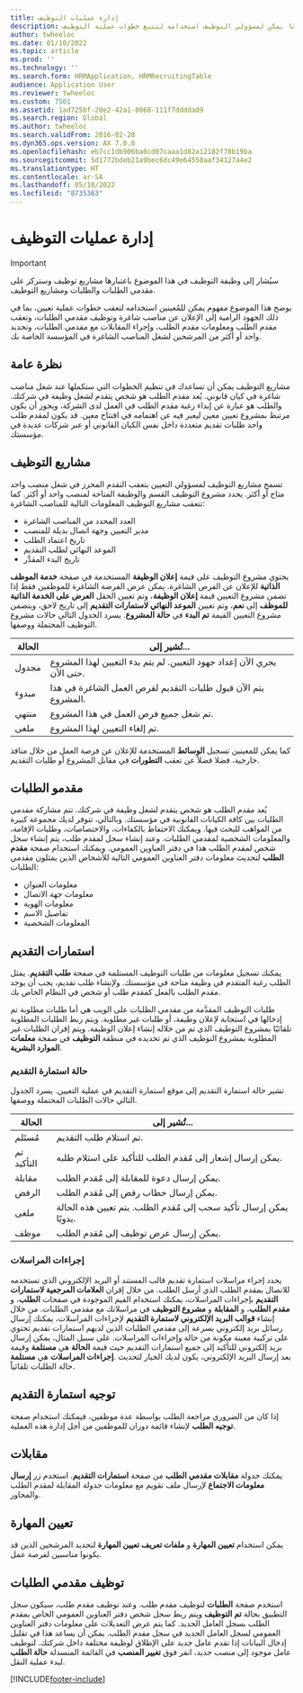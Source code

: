 ```yaml
---
title: إدارة عمليات التوظيف
description: يصف هذا الموضوع مفهومًا يمكن لمسؤولي التوظيف استخدامه لتتبع خطوات عملية التوظيف.
author: twheeloc
ms.date: 01/10/2022
ms.topic: article
ms.prod: ''
ms.technology: ''
ms.search.form: HRMApplication, HRMRecruitingTable
audience: Application User
ms.reviewer: twheeloc
ms.custom: 7501
ms.assetid: 1ad725bf-20e2-42a1-8068-111f7ddddad9
ms.search.region: Global
ms.author: twheeloc
ms.search.validFrom: 2016-02-28
ms.dyn365.ops.version: AX 7.0.0
ms.openlocfilehash: eb7cc1db906ba0cd07caaa1d82a12182f78b19ba
ms.sourcegitcommit: 5d1772bdeb21a9bec6dc49e64550aaf34127a4e2
ms.translationtype: HT
ms.contentlocale: ar-SA
ms.lasthandoff: 05/10/2022
ms.locfileid: "8735363"
---
```

# <a name="manage-recruiting-processes"></a>إدارة عمليات التوظيف

> [!IMPORTANT]
> سيُشار إلى وظيفة التوظيف في هذا الموضوع باعتبارها مشاريع توظيف وستركز على مقدمي الطلبات والطلبات ومشاريع التوظيف. 


يوضح هذا الموضوع مفهوم يمكن للمُعينين استخدامه لتعقب خطوات عملية تعيين، بما في ذلك الجهود الرامية إلى الإعلان عن مناصب شاغرة وتوظيف مقدمي الطلبات، وتعقب مقدم الطلب ومعلومات مقدم الطلب، وإجراء المقابلات مع مقدمي الطلبات، وتحديد واحد أو أكثر من المرشحين لشغل المناصب الشاغرة في المؤسسة الخاصة بك.

## <a name="overview"></a>نظرة عامة

مشاريع التوظيف يمكن أن تساعدك في تنظيم الخطوات التي ستكملها عند شغل مناصب شاغرة في كيان قانوني. يُعد مقدم الطلب هو شخص يتقدم لشغل وظيفة في شركتك. والطلب هو عبارة عن إبداء رغبة مقدم الطلب في العمل لدى الشركة، ويجوز أن يكون مرتبط بمشروع تعيين معين ليعبر فيه عن اهتمامه في افتتاح معين. قد يكون لمقدم طلب واحد طلبات تقديم متعددة داخل نفس الكيان القانوني أو عبر شركات عديدة في مؤسستك.

## <a name="recruitment-projects"></a>مشاريع التوظيف

تسمح مشاريع التوظيف لمسؤولي التعيين بتعقب التقدم المحرز في شغل منصب واحد متاح أو أكثر. يحدد مشروع التوظيف القسم والوظيفة المتاحة لمنصب واحد أو أكثر. كما تتعقب مشاريع التوظيف المعلومات التالية للمناصب الشاغرة:

- العدد المحدد من المناصب الشاغرة
- مدير التعيين وجهة اتصال بديلة للمنصب
- تاريخ اعتماد الطلب
- الموعد النهائي لطلب التقديم
- تاريخ البدء المقدَّر

يحتوي مشروع التوظيف على قيمة **إعلان الوظيفة** المستخدمة في صفحة **خدمة الموظف الذاتية** للإعلان عن الفرص الشاغرة. يمكن عرض الفرصة الشاغرة للموظفين فقط إذا تضمن مشروع التعيين قيمة **إعلان الوظيفة**، وتم تعيين الحقل **العرض على الخدمة الذاتية للموظف** إلى **نعم**، وتم تعيين **الموعد النهائي لاستمارات التقديم** إلى تاريخ لاحق، ويتضمن مشروع التعيين القيمة **تم البدء** في **حالة المشروع**. يسرد الجدول التالي حالات مشروع التوظيف المحتملة ووصفها.

| الحالة    | تُشير إلى...                                                                         |
|-----------|-----------------------------------------------------------------------------------------|
| مجدول | يجري الآن إعداد جهود التعيين. لم يتم بدء التعيين لهذا المشروع حتى الآن. |
| مبدوء   | يتم الآن قبول طلبات التقديم لفرص العمل الشاغرة في هذا المشروع.                   |
| منتهي  | تم شغل جميع فرص العمل في هذا المشروع.                                         |
| ملغى  | تم إلغاء التعيين لهذا المشروع.                                          |

كما يمكن للمعينين تسجيل **الوسائط** المستخدمة للإعلان عن فرصة العمل من خلال منافذ خارجية، فضلا فضلاً عن تعقب **التطورات** في مقابل المشروع أو طلبات التقديم.

## <a name="applicants"></a>مقدمو الطلبات

يُعد مقدم الطلب هو شخص يتقدم لشغل وظيفة في شركتك. تتم مشاركة مقدمي الطلبات بين كافة الكيانات القانونية في مؤسستك. وبالتالي، تتوفر لديك مجموعة كبيرة من المواهب للبحث فيها. ويمكنك الاحتفاظ بالكفاءات، والاختصاصات، وطلبات الإقامة، والمعلومات الشخصية لمقدمي الطلبات. وعند إنشاء سجل لمقدم طلب، يتم إنشاء سجل شخص لمقدم الطلب هذا في دفتر العناوين العمومي. ويمكنك استخدام صفحة **مقدم الطلب** لتحديث معلومات دفتر العناوين العمومي التالية للأشخاص الذين يمثلون مقدمي الطلبات:

- معلومات العنوان
- معلومات جهة الاتصال
- معلومات الهوية
- تفاصيل الاسم
- المعلومات الشخصية

## <a name="applications"></a>استمارات التقديم

يمكنك تسجيل معلومات من طلبات التوظيف المستلمة في صفحة **طلب التقديم**. يمثل الطلب رغبة المتقدم في وظيفة متاحة في مؤسستك. ولإنشاء طلب تقديم، يجب أن يوجد مقدم الطلب بالفعل كمقدم طلب أو شخص في النظام الخاص بك.‬

طلبات التوظيف المقدَّمة من مقدمي الطلبات على الويب هي أما طلبات مطلوبة تم إدخالها في استجابة لإعلان وظيفة، أو طلبات غير مطلوبة. ويتم ربط الطلبات المطلوبة تلقائيًا بمشروع التوظيف الذي تم من خلاله إنشاء إعلان الوظيفة. ويتم إقران الطلبات غير المطلوبة بمشروع التوظيف الذي تم تحديده في منطقة **التوظيف** في صفحة **معلمات الموارد البشرية**.

### <a name="application-status"></a>حالة استمارة التقديم

تشير حالة استمارة التقديم إلى موقع استمارة التقديم في عملية التعيين. يسرد الجدول التالي حالات الطلبات المحتملة ووصفها.

| الحالة    | تُشير إلى...                                                                           |
|-----------|-------------------------------------------------------------------------------------------|
| مُستَلم  | تم استلام طلب التقديم.                                                             |
| تم التأكيد | يمكن إرسال إشعار إلى مُقدم الطلب للتأكيد على استلام طلبه.            |
| مقابلة | يمكن إرسال دعوة للمقابلة إلى مُقدم الطلب.                                     |
| الرفض | يمكن إرسال خطاب رفض إلى مُقدم الطلب.                                          |
| ملغى  | يمكن إرسال تأكيد سحب إلى مُقدم الطلب. يتم تعيين هذه الحالة يدويًا. |
| موظف  | يمكن إرسال عرض توظيف إلى مُقدم الطلب.                                         |

### <a name="correspondence-actions"></a>إجراءات المراسلات

يحدد إجراء مراسلات استمارة تقديم قالب المستند أو البريد الإلكتروني الذي تستخدمه للاتصال بمقدم الطلب الذي أرسل الطلب. من خلال إقران **العلامات المرجعية لاستمارات التقديم** بإجراءات المراسلات، يمكنك استخدام القيم الموجودة في صفحات **الطلب**، و **مقدم الطلب**، و **المقابلة** و **مشروع التوظيف** في مراسلاتك مع مقدمي الطلبات. من خلال إنشاء **قوالب البريد الإلكتروني لاستمارة التقديم‬** لإجراءات المراسلات، يمكنك إرسال رسائل بريد إلكتروني بسرعة إلى مقدمي الطلبات الذين لديهم استمارات تقديم تحتوي على تركيبة معينة مكونة من حالة وإجراءات المراسلات. على سبيل المثال، يمكن إرسال بريد إلكتروني للتأكيد إلى جميع استمارات التقديم حيث قيمة **الحالة** هي **مستلمة** وقيمة **إجراءات المراسلات** هي **مستلمة‏‎**. بعد إرسال البريد الإلكتروني، يكون لديك الخيار لتحديث حالة الطلبات تلقائياً.

## <a name="application-routing"></a>توجيه استمارة التقديم

إذا كان من الضروري مراجعة الطلب بواسطة عدة موظفين، فيمكنك استخدام صفحة **توجيه الطلب** لإنشاء قائمة دوران للموظفين من أجل إدارة هذه العملية.

## <a name="interviews"></a>مقابلات

يمكنك جدولة **مقابلات مقدمي الطلب** من صفحة **استمارات التقديم**. استخدم زر **إرسال معلومات الاجتماع** لإرسال ملف تقويم مع معلومات جدولة المقابلة لمقدم الطلب والمحاور.

## <a name="skill-mapping"></a>تعيين المهارة

يمكن استخدام **تعيين المهارة** و **ملفات تعريف تعيين المهارة** لتحديد المرشحين الذين قد يكونوا مناسبين لفرصة عمل.

## <a name="hiring-applicants"></a>توظيف مقدمي الطلبات

استخدم صفحة **الطلبات** لتوظيف مقدم طلب. وعند توظيف مقدم طلب، سيكون سجل التطبيق بحالة **تم التوظيف** ويتم ربط سجل شخص دفتر العناوين العمومي الخاص بمقدم الطلب بسجل العامل الجديد. كما يتم عرض التعديلات على معلومات دفتر العناوين العمومي لسجل العامل الجديد في سجل مقدم الطلب. يمكن أن يساعد هذا في تقليل إدخال البيانات إذا تقدم عامل جديد على الإطلاق لوظيفة مختلفة داخل شركتك. لتوظيف عامل موجود إلى منصب جديد، انقر فوق **تغيير المنصب** في القائمة المنسدلة **حالة الطلب** لبدء عملية النقل.

[!INCLUDE[footer-include](../../../includes/footer-banner.md)]
